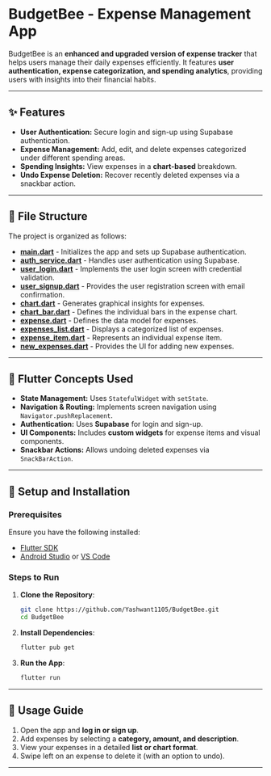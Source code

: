 # **BudgetBee - Expense Management App**

BudgetBee is an **enhanced and upgraded version of expense tracker** that helps users manage their daily expenses efficiently. It features **user authentication, expense categorization, and spending analytics**, providing users with insights into their financial habits.

---

## **✨ Features**

- **User Authentication:** Secure login and sign-up using Supabase authentication.
- **Expense Management:** Add, edit, and delete expenses categorized under different spending areas.
- **Spending Insights:** View expenses in a **chart-based** breakdown.
- **Undo Expense Deletion:** Recover recently deleted expenses via a snackbar action.

---

## **📁 File Structure**

The project is organized as follows:

- **[main.dart](https://github.com/Yashwant1105/BudgetBee/blob/main/lib/main.dart)** - Initializes the app and sets up Supabase authentication.
- **[auth_service.dart](https://github.com/Yashwant1105/BudgetBee/blob/main/lib/auth/auth_service.dart)** - Handles user authentication using Supabase.
- **[user_login.dart](https://github.com/Yashwant1105/BudgetBee/blob/main/lib/auth/user_login.dart)** - Implements the user login screen with credential validation.
- **[user_signup.dart](https://github.com/Yashwant1105/BudgetBee/blob/main/lib/auth/user_signup.dart)** - Provides the user registration screen with email confirmation.
- **[chart.dart](https://github.com/Yashwant1105/BudgetBee/blob/main/lib/widgets/chart.dart)** - Generates graphical insights for expenses.
- **[chart_bar.dart](https://github.com/Yashwant1105/BudgetBee/blob/main/lib/widgets/chart_bar.dart)** - Defines the individual bars in the expense chart.
- **[expense.dart](https://github.com/Yashwant1105/BudgetBee/blob/main/lib/models/expense.dart)** - Defines the data model for expenses.
- **[expenses_list.dart](https://github.com/Yashwant1105/BudgetBee/blob/main/lib/widgets/expenses_list.dart)** - Displays a categorized list of expenses.
- **[expense_item.dart](https://github.com/Yashwant1105/BudgetBee/blob/main/lib/widgets/expense_item.dart)** - Represents an individual expense item.
- **[new_expenses.dart](https://github.com/Yashwant1105/BudgetBee/blob/main/lib/widgets/new_expenses.dart)** - Provides the UI for adding new expenses.

---

## **🔹 Flutter Concepts Used**

- **State Management:** Uses `StatefulWidget` with `setState`.
- **Navigation & Routing:** Implements screen navigation using `Navigator.pushReplacement`.
- **Authentication:** Uses **Supabase** for login and sign-up.
- **UI Components:** Includes **custom widgets** for expense items and visual components.
- **Snackbar Actions:** Allows undoing deleted expenses via `SnackBarAction`.

---

## **🚀 Setup and Installation**

### **Prerequisites**

Ensure you have the following installed:

- [Flutter SDK](https://flutter.dev/docs/get-started/install)
- [Android Studio](https://developer.android.com/studio) or [VS Code](https://code.visualstudio.com/)

### **Steps to Run**

1. **Clone the Repository**:
   ```bash
   git clone https://github.com/Yashwant1105/BudgetBee.git
   cd BudgetBee
   ```

2. **Install Dependencies**:
   ```bash
   flutter pub get
   ```

3. **Run the App**:
   ```bash
   flutter run
   ```

---

## **📖 Usage Guide**

1. Open the app and **log in or sign up**.
2. Add expenses by selecting a **category, amount, and description**.
3. View your expenses in a detailed **list or chart format**.
4. Swipe left on an expense to delete it (with an option to undo).

---



